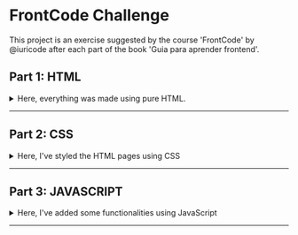 # FrontCode Challenge

This project is an exercise suggested by the course 'FrontCode' by @iuricode after each part of the book 'Guia para aprender frontend'.

## Part 1: HTML

<details>
<summary>Here, everything was made using pure HTML.</summary>

### Index page

![First visual of index.html](./docs/index-html.png)

### Info page

![First visual of info.html](./docs/info-html.png)

### Project Files Structure

![Project File Structure](./docs/FolderStructure1.png)

</details>

---

## Part 2: CSS

<details>
<summary>Here, I've styled the HTML pages using CSS</summary>

### Index page

![Index page Styled](./docs/index-css.png)

### Info page

![Info page Styled](./docs/info-css.png)

### Main Color Pallete

![Color Palette](./docs/ColorPalette.png)

The colors used in this project are:

- #faf8f1
- #faeab1
- #7a9ea3
- #34656d
- #114047
- #000000

### Project Files Structure

![Project File Structure](./docs/FolderStructure2.png)

</details>

---

## Part 3: JAVASCRIPT

<details>
<summary>Here, I've added some functionalities using JavaScript</summary>

### Index page

![Index page with JS](./docs/index-js1.png)
![Index page with JS](./docs/index-js2.png)

### Info page

The info page has no interactions, so it's still the same (No JS included).

### Project Files Structure

![Project File Structure](./docs/FolderStructure3.png)

</details>

---
